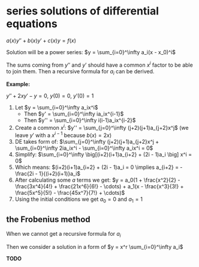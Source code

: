 # series solutions of differential equations

$a(x)y''+b(x)y'+c(x)y=f(x)$

Solution will be a power series: $y = \sum_{i=0}^\infty a_i(x - x_0)^i$

The sums coming from $y''$ and $y'$ should have a common $x^i$ factor to be able to join them. Then a recursive formula for $a_i$ can be derived.

**Example:**

$y'' + 2xy' - y = 0$, $y(0) = 0$, $y'(0) = 1$

1. Let $y = \sum_{i=0}^\infty a_ix^i$
   - Then $y' = \sum_{i=0}^\infty ia_ix^{i-1}$
   - Then $y'' = \sum_{i=0}^\infty i(i-1)a_ix^{i-2}$
2. Create a common $x^i$: $y'' = \sum_{j=0}^\infty (j+2)(j+1)a_{j+2}x^j$ (we leave $y'$ with a $x^{i-1}$ because $b(x) = 2x$)
3. DE takes form of: $\sum_{j=0}^\infty (j+2)(j+1)a_{j+2}x^j + \sum_{i=0}^\infty 2ia_ix^i - \sum_{i=0}^\infty a_ix^i = 0$
4. Simplify: $\sum_{i=0}^\infty \big[(i+2)(i+1)a_{i+2} + (2i - 1)a_i \big] x^i = 0$
5. Which means: $(i+2)(i+1)a_{i+2} + (2i - 1)a_i = 0 \implies a_{i+2} = -\frac{2i - 1}{(i+2)(i+1)}a_i$
6. After calculating some $a$ terms we get: $y = a_0(1 + \frac{x^2}{2} - \frac{3x^4}{4!} + \frac{21x^6}{6!} - \cdots) + a_1(x - \frac{x^3}{3!} + \frac{5x^5}{5!} - \frac{45x^7}{7!} + \cdots)$
7. Using the initial conditions we get $a_0 = 0$ and $a_1 = 1$

## the Frobenius method

When we cannot get a recursive formula for $a_i$

Then we consider a solution in a form of $y = x^r \sum_{i=0}^\infty a_i$

**TODO**
